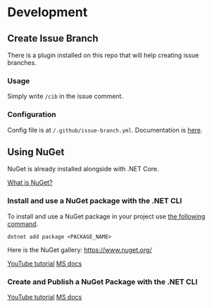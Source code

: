 # Development
## Create Issue Branch
There is a plugin installed on this repo that will help creating issue branches.

### Usage
Simply write `/cib` in the issue comment.

### Configuration
Config file is at `/.github/issue-branch.yml`. Documentation is [here](https://github.com/robvanderleek/create-issue-branch).

## Using NuGet
NuGet is already installed alongside with .NET Core.

[What is NuGet?](https://www.youtube.com/watch?v=WW3bO1lNDmo)

### Install and use a NuGet package with the .NET CLI
To install and use a NuGet package in your project use [the following command](https://docs.microsoft.com/en-us/dotnet/core/tools/dotnet-add-package).

```
dotnet add package <PACKAGE_NAME>
```

Here is the NuGet gallery: https://www.nuget.org/

[YouTube tutorial](https://www.youtube.com/watch?v=oM-G7un2GkI)
[MS docs](https://docs.microsoft.com/en-us/nuget/quickstart/install-and-use-a-package-using-the-dotnet-cli)

### Create and Publish a NuGet Package with the .NET CLI
[YouTube tutorial](https://www.youtube.com/watch?v=f8JyT6J4b1Q)
[MS docs](https://docs.microsoft.com/en-us/nuget/quickstart/create-and-publish-a-package-using-the-dotnet-cli)

